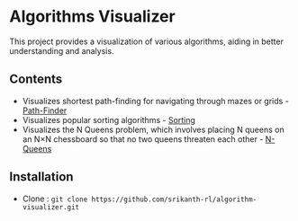 # Algorithms Visualizer

This project provides a visualization of various algorithms, aiding in better understanding and analysis.



## Contents

- Visualizes shortest path-finding for navigating through mazes or grids - [Path-Finder](https://srikanth-algo-visualizer.netlify.app/#/path-finding)
- Visualizes popular sorting algorithms - [Sorting](https://srikanth-sorting-visualizer.netlify.app/)
- Visualizes the N Queens problem, which involves placing N queens on an N×N chessboard so that no two queens threaten each other - [N-Queens](https://srikanth-algo-visualizer.netlify.app/#/nqueens)

## Installation

- Clone : ``git clone https://github.com/srikanth-rl/algorithm-visualizer.git``

